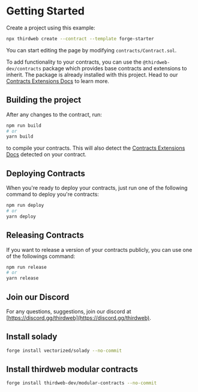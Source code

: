 # Getting Started

Create a project using this example:

```bash
npx thirdweb create --contract --template forge-starter
```

You can start editing the page by modifying `contracts/Contract.sol`.

To add functionality to your contracts, you can use the `@thirdweb-dev/contracts` package which provides base contracts and extensions to inherit. The package is already installed with this project. Head to our [Contracts Extensions Docs](https://portal.thirdweb.com/thirdweb-deploy/contract-extensions) to learn more.

## Building the project

After any changes to the contract, run:

```bash
npm run build
# or
yarn build
```

to compile your contracts. This will also detect the [Contracts Extensions Docs](https://portal.thirdweb.com/thirdweb-deploy/contract-extensions) detected on your contract.

## Deploying Contracts

When you're ready to deploy your contracts, just run one of the following command to deploy you're contracts:

```bash
npm run deploy
# or
yarn deploy
```

## Releasing Contracts

If you want to release a version of your contracts publicly, you can use one of the followings command:

```bash
npm run release
# or
yarn release
```

## Join our Discord

For any questions, suggestions, join our discord at [https://discord.gg/thirdweb](https://discord.gg/thirdweb).

## Install solady

```bash
forge install vectorized/solady --no-commit
```

## Install thirdweb modular contracts

```bash
forge install thirdweb-dev/modular-contracts --no-commit
```
